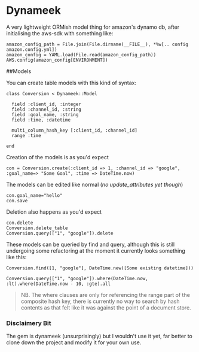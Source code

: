 # Dynameek
A very lightweight ORMish model thing for amazon's dynamo db, after initialising the aws-sdk with something like:
    
    amazon_config_path = File.join(File.dirname(__FILE__), *%w[.. config amazon.config.yml])
    amazon_config = YAML.load(File.read(amazon_config_path))
    AWS.config(amazon_config[ENVIRONMENT])

##Models
   
You can create table models with this kind of syntax:

    class Conversion < Dynameek::Model

      field :client_id, :integer
      field :channel_id, :string
      field :goal_name, :string
      field :time, :datetime

      multi_column_hash_key [:client_id, :channel_id]
      range :time

    end

Creation of the models is as you'd expect
    
    con = Conversion.create(:client_id => 1, :channel_id => "google", :goal_name=> "Some Goal", :time => DateTime.now)

The models can be edited like normal (*no update_attributes yet though*)

    con.goal_name="hello"
    con.save

Deletion also happens as you'd expect

    con.delete
    Conversion.delete_table
    Conversion.query(["1", "google"]).delete
    
These models can be queried by find and query, although this is still undergoing some refactoring at the moment it currently looks something like this:
    
    Conversion.find([1, "google"], DateTime.new([Some existing datetime]))
    
    Conversion.query(["1", "google"]).where(DateTime.now, :lt).where(DateTime.now - 10, :gte).all
  
> NB. The where clauses are only for referencing the range part of the composite hash key, there is currently no way to search by
> hash contents as that felt like it was against the point of a document store. 
  
### Disclaimery Bit

The gem is dynameek (unsurprisingly) but I wouldn't use it yet, far better to clone down the project and modify it for your own use.